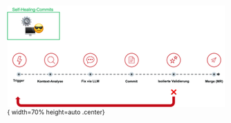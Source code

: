 <!-- # Self-Healing-Commits -->

![KI](images/self-healing-commits.png){ width=70% height=auto .center}

